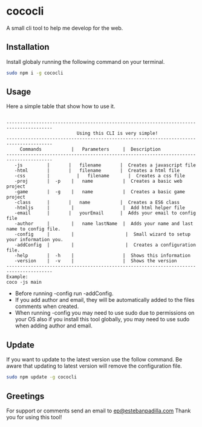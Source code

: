 # cococli
A small cli tool to help me develop for the web.


## Installation
Install globaly running the following command on your terminal.
```bash
sudo npm i -g cococli 
```

## Usage
Here a simple table that show how to use it.
```

---------------------------------------------------------------------------------------
                          Using this CLI is very simple!                               
---------------------------------------------------------------------------------------
     Commands           |   Parameters     |  Description                                   
---------------------------------------------------------------------------------------
   -js         |  	   |   filename       |  Creates a javascript file                      
   -html       |  	   |   filename       |  Creates a html file                           
   -css        |	      |   filename       |  Creates a css file                            
   -proj       |  -p    |   name           |  Creates a basic web project                   
   -game       |  -g    |   name           |  Creates a basic game project                  
   -class      |  	   |   name           |  Creates a ES6 class                           
   -htmljs     |        |                  |  Add html helper file		               
   -email      |  	   |   yourEmail      |  Adds your email to config file                
   -author     |        |   name lastName  |  Adds your name and last name to config file.   
   -config     |        |     			    |  Small wizard to setup your information you.   
   -addConfig  |        |     			    |  Creates a configuration file.   
   -help       |  -h    |                  |  Shows this information                        
   -version    |  -v    |                  |  Shows the version		                       
---------------------------------------------------------------------------------------
Example:
coco -js main

```
- Before running -config run -addConfig.
- If you add author and email, they will be automatically added to the files comments when created.
- When running -config you may need to use sudo due to permissions on your OS also if you install this tool globally, you may need to use sudo when adding author and email. 

## Update
If you want to update to the latest version use the follow command. Be aware that updating to latest version will remove the configuration file.
```bash
sudo npm update -g cococli
```

## Greetings
For support or comments send an email to ep@estebanpadilla.com
Thank you for using this tool!
